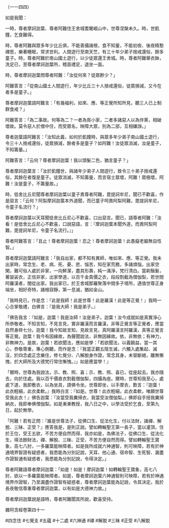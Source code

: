 （一一四四）

如是我聞：

一時，尊者摩訶迦葉、尊者阿難住王舍城耆闍崛山中，世尊涅槃未久。時，世飢饉，乞食難得。

時，尊者阿難與眾多年少比丘俱，不能善攝諸根，食不知量，不能初夜、後夜精懃禪思，樂著睡眠，常求世利。人間遊行至南天竺，有三十年少弟子捨戒還俗，餘多童子。時，尊者阿難於南山國土遊行，以少徒眾還王舍城。時，尊者阿難舉衣鉢，洗足已，至尊者摩訶迦葉所，稽首禮足，退坐一面。

時，尊者摩訶迦葉問尊者阿難：「汝從何來？徒眾尠少？」

阿難答言：「從南山國土人間遊行，年少比丘三十人捨戒還俗，徒眾損減，又今在者多是童子。」

尊者摩訶迦葉語阿難言：「有幾福利，如來、應、等正覺所知所見，聽三人已上制群食戒？」

阿難答言：「為二事故。何等為二？一者為貧小家，二者多諸惡人以為伴黨，相破壞故。莫令惡人於僧中住，而受眾名，映障大眾，別為二部，互相嫌諍。」

尊者迦葉語阿難言：「汝知此義，如何於飢饉時，與眾多年少弟子南山國土遊行，令三十人捨戒還俗，徒眾損減，餘者多是童子？如阿難！汝徒眾消滅，汝是童子，不知籌量。」

阿難答言：「云何？尊者摩訶迦葉！我以頭髮二色，猶言童子？」

尊者摩訶迦葉言：「汝於飢饉世，與諸年少弟子人間遊行，致令三十弟子捨戒還俗，其餘在者復是童子。徒眾消滅，不知籌量，而言宿士眾壞，阿難！眾極壞，阿難！汝是童子，不籌量故。」

時，低舍比丘尼聞尊者摩訶迦葉以童子責尊者阿難，毘提訶牟尼，聞已不歡喜，作是惡言：「云何？阿梨摩訶迦葉本外道聞，而已童子呵責阿梨阿難，毘提訶牟尼，令童子名流行？」

尊者摩訶迦葉以天耳聞低舍比丘尼心不歡喜，口出惡言。聞已，語尊者阿難：「汝看！是低舍比丘尼心不歡喜，口說惡語，言：『摩訶迦葉本聞外道，而責阿梨阿難，毘提訶牟尼，令童子名流行。』」

尊者阿難答言：「且止！尊者摩訶迦葉！忍之！尊者摩訶迦葉！此愚癡老嫗無自性智。」

尊者摩訶迦葉語阿難言：「我自出家，都不知有異師，唯如來、應、等正覺。我未出家時，常念生、老、病、死、憂、悲、惱苦，知在家荒務，多諸煩惱，出家空閑，難可俗人處於非家，一向鮮潔，盡其形壽，純一滿淨，梵行清白。當剃鬚髮，著袈裟衣，正信非家，出家學道，以百千金貴價之衣，段段割截為僧伽梨，若世間阿羅漢者，闇從出家。我出家已，於王舍城那羅聚落中間多子塔所，遇值世尊正身端坐，相好奇特，諸根寂靜，第一息滅，猶如金山。

「我時見已，作是念：『此是我師！此是世尊！此是羅漢！此是等正覺！』我時一心合掌敬禮，白佛言：『是我大師！我是弟子。』

「佛告我言：『如是，迦葉！我是汝師！汝是弟子。迦葉！汝今成就如是真實淨心所恭敬者。不知言知，不見言見，實非羅漢而言羅漢，非等正覺言等正覺者，應當自然身碎七分。迦葉！我今知故言知，見故言見，真阿羅漢言阿羅漢，真等正覺言等正覺。迦葉！我今有因緣故，為聲聞說法，非無因緣故。依，非無依；有神力，非無神力。是故，迦葉！若欲聞法，應如是學：「若欲聞法，以義饒益，當一其心，恭敬尊重，專心側聽，而作是念：『我當正觀五陰生滅，六觸入處集起、滅沒，於四念處正念樂住，修七覺分、八解脫身作證，常念其身，未甞斷絕，離無慚愧，於大師所及大德梵行常住慚愧。』」如是應當學！』

「爾時，世尊為我說法，示、教、照、喜；示、教、照、喜已，從座起去。我亦隨去，向於住處。我以百千價直衣割截僧伽梨，四攝為座。爾時，世尊知我至心，處處下道，我即敷衣，以為坐具，請佛令坐。世尊即坐，以手摩衣，歎言：『迦葉！此衣輕細，此衣柔軟。』我時白言：『如是。世尊！此衣輕細，此衣柔軟，唯願世尊受我此衣！』佛告迦葉：『汝當受我糞掃衣，我當受汝僧伽梨。』佛即自手授我糞掃納衣，我即奉佛僧伽梨。如是漸漸教授，我八日之中，以學法受於乞食，至第九日，起於無學。

「阿難！若有正問：『誰是世尊法子，從佛口生、從法化生，付以法財，諸禪、解脫、三昧、正受？』應答我是，是則正說。譬如轉輪聖王第一長子，當以灌頂，住於王位，受王五欲，不苦方便自然而得，我亦如是，為佛法子，從佛口生、從法化生，得法餘財法，禪、解脫、三昧、正受，不苦方便自然而得。譬如轉輪聖王寶象，高七八肘，一多羅葉能映障者。如是我所成就六神通智，則可映障，若有於神通境界智證有疑惑者，我悉能為分別記說，天耳、他心通、宿命智、生死智、漏盡作證智通有疑惑者，我悉能為分別記說，令得決定。」

尊者阿難語尊者摩訶迦葉：「如是！如是！摩訶迦葉！如轉輪聖王寶象，高七八肘，欲以一多羅葉能映障者。如是，尊者摩訶迦葉六神通智則可映障，若有於神通境界作證智，乃至漏盡作證智有疑惑者，尊者摩訶迦葉能為記說，令其決定。我於長夜敬信尊重尊者摩訶迦葉，以有如是大德神力故。」

尊者摩訶迦葉說是語時，尊者阿難聞其所說，歡喜受持。

雜阿含經卷第四十一










#四念住
#七覺支
#五蘊
#十二處
#六神通
#禪
#解脫
#三昧
#正受
#八解脫
